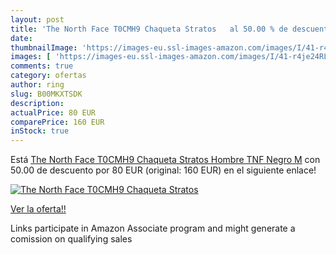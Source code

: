```yaml
---
layout: post
title: 'The North Face T0CMH9 Chaqueta Stratos   al 50.00 % de descuento'
date: 
thumbnailImage: 'https://images-eu.ssl-images-amazon.com/images/I/41-r4je24RL._SL200_.jpg'
images: [ 'https://images-eu.ssl-images-amazon.com/images/I/41-r4je24RL._SL200_.jpg' ]
comments: true
category: ofertas
author: ring
slug: B00MKXTSDK
description:
actualPrice: 80 EUR
comparePrice: 160 EUR
inStock: true
---
```


Está [The North Face T0CMH9 Chaqueta Stratos  Hombre  TNF Negro  M](https://www.amazon.es/dp/B00MKXTSDK/?tag=tolees-21) con 50.00 de descuento por 80 EUR (original: 160 EUR) en el siguiente enlace!

[![The North Face T0CMH9 Chaqueta Stratos  ](https://images-eu.ssl-images-amazon.com/images/I/41-r4je24RL._SL200_.jpg)](https://www.amazon.es/dp/B00MKXTSDK/?tag=tolees-21)

[Ver la oferta!!](https://www.amazon.es/dp/B00MKXTSDK/?tag=tolees-21)

Links participate in Amazon Associate program and might generate a comission on qualifying sales


